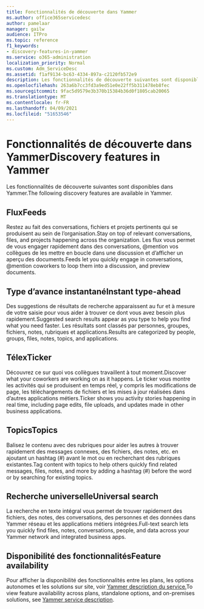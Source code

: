 ```yaml
---
title: Fonctionnalités de découverte dans Yammer
ms.author: office365servicedesc
author: pamelaar
manager: gailw
audience: ITPro
ms.topic: reference
f1_keywords:
- discovery-features-in-yammer
ms.service: o365-administration
localization_priority: Normal
ms.custom: Adm_ServiceDesc
ms.assetid: f1af9134-bc63-4334-897a-c2120fb572e9
description: Les fonctionnalités de découverte suivantes sont disponibles dans Yammer.
ms.openlocfilehash: 263a6b7cc3fd3a9ed51e0e22ff5b311478eb8fec
ms.sourcegitcommit: 9fac5d9579e3b370b15384b36d0f1805cab20065
ms.translationtype: MT
ms.contentlocale: fr-FR
ms.lasthandoff: 04/09/2021
ms.locfileid: "51653546"
---
```

# <a name="discovery-features-in-yammer"></a><span data-ttu-id="c76c9-103">Fonctionnalités de découverte dans Yammer</span><span class="sxs-lookup"><span data-stu-id="c76c9-103">Discovery features in Yammer</span></span>

<span data-ttu-id="c76c9-104">Les fonctionnalités de découverte suivantes sont disponibles dans Yammer.</span><span class="sxs-lookup"><span data-stu-id="c76c9-104">The following discovery features are available in Yammer.</span></span>
  
## <a name="feeds"></a><span data-ttu-id="c76c9-105">Flux</span><span class="sxs-lookup"><span data-stu-id="c76c9-105">Feeds</span></span>

<span data-ttu-id="c76c9-106">Restez au fait des conversations, fichiers et projets pertinents qui se produisent au sein de l’organisation.</span><span class="sxs-lookup"><span data-stu-id="c76c9-106">Stay on top of relevant conversations, files, and projects happening across the organization.</span></span> <span data-ttu-id="c76c9-107">Les flux vous permet de vous engager rapidement dans des conversations, @mention vos collègues de les mettre en boucle dans une discussion et d’afficher un aperçu des documents.</span><span class="sxs-lookup"><span data-stu-id="c76c9-107">Feeds let you quickly engage in conversations, @mention coworkers to loop them into a discussion, and preview documents.</span></span>

## <a name="instant-type-ahead"></a><span data-ttu-id="c76c9-108">Type d’avance instantané</span><span class="sxs-lookup"><span data-stu-id="c76c9-108">Instant type-ahead</span></span>

<span data-ttu-id="c76c9-109">Des suggestions de résultats de recherche apparaissent au fur et à mesure de votre saisie pour vous aider à trouver ce dont vous avez besoin plus rapidement.</span><span class="sxs-lookup"><span data-stu-id="c76c9-109">Suggested search results appear as you type to help you find what you need faster.</span></span> <span data-ttu-id="c76c9-110">Les résultats sont classés par personnes, groupes, fichiers, notes, rubriques et applications.</span><span class="sxs-lookup"><span data-stu-id="c76c9-110">Results are categorized by people, groups, files, notes, topics, and applications.</span></span>
    
## <a name="ticker"></a><span data-ttu-id="c76c9-111">Télex</span><span class="sxs-lookup"><span data-stu-id="c76c9-111">Ticker</span></span>

<span data-ttu-id="c76c9-112">Découvrez ce sur quoi vos collègues travaillent à tout moment.</span><span class="sxs-lookup"><span data-stu-id="c76c9-112">Discover what your coworkers are working on as it happens.</span></span> <span data-ttu-id="c76c9-113">Le ticker vous montre les activités qui se produisent en temps réel, y compris les modifications de page, les téléchargements de fichiers et les mises à jour réalisées dans d’autres applications métiers.</span><span class="sxs-lookup"><span data-stu-id="c76c9-113">Ticker shows you activity stories happening in real time, including page edits, file uploads, and updates made in other business applications.</span></span>
  
## <a name="topics"></a><span data-ttu-id="c76c9-114">Topics</span><span class="sxs-lookup"><span data-stu-id="c76c9-114">Topics</span></span>

<span data-ttu-id="c76c9-115">Balisez le contenu avec des rubriques pour aider les autres à trouver rapidement des messages connexes, des fichiers, des notes, etc. en ajoutant un hashtag (#) avant le mot ou en recherchant des rubriques existantes.</span><span class="sxs-lookup"><span data-stu-id="c76c9-115">Tag content with topics to help others quickly find related messages, files, notes, and more by adding a hashtag (#) before the word or by searching for existing topics.</span></span>
  
## <a name="universal-search"></a><span data-ttu-id="c76c9-116">Recherche universelle</span><span class="sxs-lookup"><span data-stu-id="c76c9-116">Universal search</span></span>

<span data-ttu-id="c76c9-117">La recherche en texte intégral vous permet de trouver rapidement des fichiers, des notes, des conversations, des personnes et des données dans Yammer réseau et les applications métiers intégrées.</span><span class="sxs-lookup"><span data-stu-id="c76c9-117">Full-text search lets you quickly find files, notes, conversations, people, and data across your Yammer network and integrated business apps.</span></span>
  
## <a name="feature-availability"></a><span data-ttu-id="c76c9-118">Disponibilité des fonctionnalités</span><span class="sxs-lookup"><span data-stu-id="c76c9-118">Feature availability</span></span>

<span data-ttu-id="c76c9-119">Pour afficher la disponibilité des fonctionnalités entre les plans, les options autonomes et les solutions sur site, voir [Yammer description du service.](yammer-service-description.md)</span><span class="sxs-lookup"><span data-stu-id="c76c9-119">To view feature availability across plans, standalone options, and on-premises solutions, see [Yammer service description](yammer-service-description.md).</span></span>
  
  
